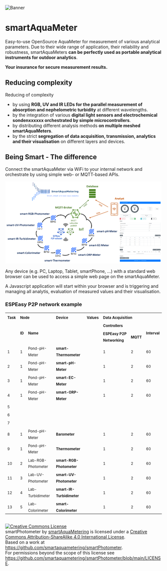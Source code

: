 ![Banner](https://smartaquametering.github.io/images/banner.png)

# smartAquaMeter

Easy-to-use OpenSource AquaMeter for measurement of various analytical parameters.
Due to their wide range of application, their reliability and robustness, smartAquaMeters **can be perfectly used as portable analytical instruments for outdoor analytics**.

**Your insurance for secure measurement results.**

## Reducing complexity

Reducing of complexity
- by using **RGB, UV and IR LEDs for the parallel measurement of absorption and nephelometric turbidity** at different wavelengths.
- by the integration of various **digital light sensors and electrochemical sondenxxxxxx orchestrated by simple microcontrollers**.
- by distributing different analysis methods **on multiple meshed smartAquaMeters**.
- by the strict **segregation of data acquisition, transmission, analytics and their visualisation** on different layers and devices.

## Being Smart - The difference

Connect the smartAquaMeter via WiFi to your internal network and orchestrate by using simple web- or MQTT-based APIs.

![Network](./network.png)

Any device (e.g. PC, Laptop, Tablet, smartPhone, ...) with a standard web browser can be used to access a simple web page on the smartAquaMeter.

A Javascript application will start within your browser and is triggering and managing all analytis, evaluation of measured values and their visualisation.

### ESPEasy P2P network example

<table>
<tr>
  <td rowspan=3 valign=top><sub><b>Task</b>
  <td colspan=2><sub><b>Node</b>
  <td rowspan=3 valign=top><sub><b>Device</b>
  <td rowspan=3 valign=top><sub><b>Values</b>
  <td colspan=3><sub><b>Data Acquisition</b>
</tr>
<tr>
  <td rowspan=2><sub><b>ID
  <td rowspan=2><sub><b>Name
  <td colspan=2><sub><b>Controllers
  <td rowspan=2><sub><b>Interval
</tr>
<tr>
  <td><sub><b>ESPEasy P2P Networking
  <td><sub><b>MQTT
</tr>
<tr>
  <td><sub>1
  <td><sub>1
  <td><sub>Pond-pH-Meter
  <td><sub><b>smart-Thermometer</b>
  <td><sub>
  <td><sub>1
  <td><sub>2
  <td><sub>60
</tr>
<tr>
  <td><sub>2
  <td><sub>1
  <td><sub>Pond-pH-Meter
  <td><sub><b>smart-pH-Meter</b>
  <td><sub>
  <td><sub>1
  <td><sub>2
  <td><sub>60
</tr>
<tr>
  <td><sub>3
  <td><sub>1
  <td><sub>Pond-pH-Meter
  <td><sub><b>smart-EC-Meter</b>
  <td><sub>
  <td><sub>1
  <td><sub>2
  <td><sub>60
</tr>
<tr>
  <td><sub>4
  <td><sub>1
  <td><sub>Pond-pH-Meter
  <td><sub><b>smart-ORP-Meter</b>
  <td><sub>
  <td><sub>1
  <td><sub>2
  <td><sub>60
</tr>
<tr>
  <td><sub>5
  <td><sub>
  <td><sub>
  <td><sub><b></b>
  <td><sub>
  <td><sub>
  <td><sub>
  <td><sub>
</tr>
<tr>
  <td><sub>6
  <td><sub>
  <td><sub>
  <td><sub><b></b>
  <td><sub>
  <td><sub>
  <td><sub>
  <td><sub>
</tr>
<tr>
  <td><sub>7
  <td><sub>
  <td><sub>
  <td><sub><b></b>
  <td><sub>
  <td><sub>
  <td><sub>
  <td><sub>
</tr>
<tr>
  <td><sub>8
  <td><sub>1
  <td><sub>Pond-pH-Meter
  <td><sub><b>Barometer</b>
  <td><sub>
  <td><sub>1
  <td><sub>2
  <td><sub>60
</tr>
<tr>
  <td><sub>9
  <td><sub>1
  <td><sub>Pond-pH-Meter
  <td><sub><b>Thermometer</b>
  <td><sub>
  <td><sub>1
  <td><sub>2
  <td><sub>60
</tr>
<tr>
  <td><sub>10
  <td><sub>2
  <td><sub>Lab-RGB-Photometer
  <td><sub><b>smart-RGB-Photometer</b>
  <td><sub>
  <td><sub>1
  <td><sub>2
  <td><sub>60
</tr>
<tr>
  <td><sub>11
  <td><sub>3
  <td><sub>Lab-UV-Photometer
  <td><sub><b>smart-UV-Photometer</b>
  <td><sub>
  <td><sub>1
  <td><sub>2
  <td><sub>60
</tr>
<tr>
  <td><sub>12
  <td><sub>4
  <td><sub>Lab-Turbidimeter
  <td><sub><b>smart-IR-Turbidimeter</b>
  <td><sub>
  <td><sub>1
  <td><sub>2
  <td><sub>60
</tr>
<tr>
  <td><sub>13
  <td><sub>5
  <td><sub>Lab-Colorimeter
  <td><sub><b>smart-Colorimeter</b>
  <td><sub>
  <td><sub>1
  <td><sub>2
  <td><sub>60
</tr>
</table>
</br>
<a rel="license" href="http://creativecommons.org/licenses/by-sa/4.0/"><img alt="Creative Commons License" style="border-width:0" src="https://i.creativecommons.org/l/by-sa/4.0/88x31.png" /></a><br /><span xmlns:dct="http://purl.org/dc/terms/" property="dct:title">smartPhotometer</span> by <a xmlns:cc="http://creativecommons.org/ns#" href="https://github.com/smartaquametering" property="cc:attributionName" rel="cc:attributionURL">smartAquaMetering</a> is licensed under a <a rel="license" href="http://creativecommons.org/licenses/by-sa/4.0/">Creative Commons Attribution-ShareAlike 4.0 International License</a>.<br />Based on a work at <a xmlns:dct="http://purl.org/dc/terms/" href="https://github.com/smartaquametering/smartPhotometer" rel="dct:source">https://github.com/smartaquametering/smartPhotometer</a>.<br />For permissions beyond the scope of this license see <a xmlns:cc="http://creativecommons.org/ns#" href="https://github.com/smartaquametering/smartPhotometer/blob/main/LICENSE" rel="cc:morePermissions">https://github.com/smartaquametering/smartPhotometer/blob/main/LICENSE</a>.
